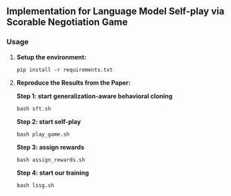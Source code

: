 ## Implementation for Language Model Self-play via Scorable Negotiation Game

### Usage

1. **Setup the environment:**
   ```
   pip install -r requirements.txt
   ```

2. **Reproduce the Results from the Paper:**

   **Step 1: start generalization-aware behavioral cloning**
   ```
   bash sft.sh
   ```

   **Step 2: start self-play**
   ```
   bash play_game.sh
   ```

   **Step 3: assign rewards**
   ```
   bash assign_rewards.sh
   ```

   **Step 4: start our training**
   ```
   bash lssg.sh
   ```
